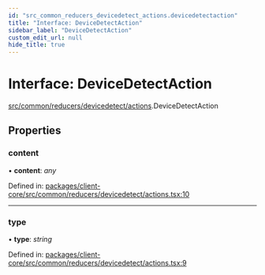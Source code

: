 ```yaml
---
id: "src_common_reducers_devicedetect_actions.devicedetectaction"
title: "Interface: DeviceDetectAction"
sidebar_label: "DeviceDetectAction"
custom_edit_url: null
hide_title: true
---
```


# Interface: DeviceDetectAction

[src/common/reducers/devicedetect/actions](../modules/src_common_reducers_devicedetect_actions.md).DeviceDetectAction

## Properties

### content

• **content**: *any*

Defined in: [packages/client-core/src/common/reducers/devicedetect/actions.tsx:10](https://github.com/xr3ngine/xr3ngine/blob/77d12cea0/packages/client-core/src/common/reducers/devicedetect/actions.tsx#L10)

___

### type

• **type**: *string*

Defined in: [packages/client-core/src/common/reducers/devicedetect/actions.tsx:9](https://github.com/xr3ngine/xr3ngine/blob/77d12cea0/packages/client-core/src/common/reducers/devicedetect/actions.tsx#L9)
